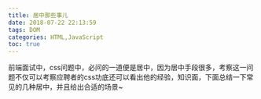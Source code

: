```yaml
---
title: 居中那些事儿
date: 2018-07-22 22:13:59
tags: DOM
categories: HTML,JavaScript
toc: true
---
```


前端面试中，css问题中，必问的一道便是居中，因为居中手段很多，考察这一问题不仅可以考察应聘者的css功底还可以看出他的经验，知识面，下面总结一下常见的几种居中，并且给出合适的场景~ 

## 





## 






